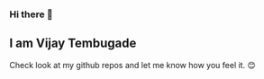 ### Hi there 👋

## I am Vijay Tembugade

Check look at my github repos and let me know how you feel it. 😊
